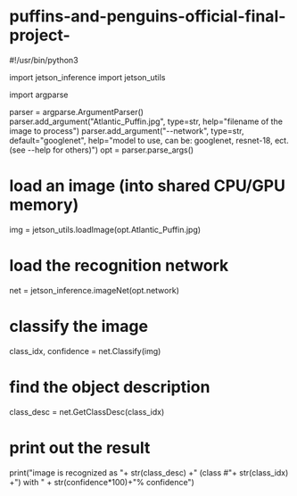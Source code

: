 # puffins-and-penguins-official-final-project-

#!/usr/bin/python3

import jetson_inference
import jetson_utils

import argparse

parser = argparse.ArgumentParser()
parser.add_argument("Atlantic_Puffin.jpg", type=str, help="filename of the image to process")
parser.add_argument("--network", type=str, default="googlenet", help="model to use, can be:  googlenet, resnet-18, ect. (see --help for others)")
opt = parser.parse_args()

# load an image (into shared CPU/GPU memory)
img = jetson_utils.loadImage(opt.Atlantic_Puffin.jpg)

# load the recognition network
net = jetson_inference.imageNet(opt.network)

# classify the image
class_idx, confidence = net.Classify(img)

# find the object description
class_desc = net.GetClassDesc(class_idx)

# print out the result
print("image is recognized as "+ str(class_desc) +" (class #"+ str(class_idx) +") with " + str(confidence*100)+"% confidence")
